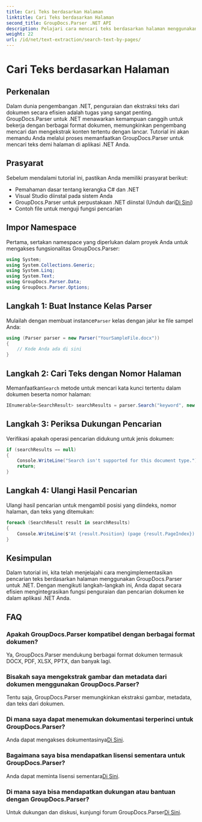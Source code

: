 ```yaml
---
title: Cari Teks berdasarkan Halaman
linktitle: Cari Teks berdasarkan Halaman
second_title: GroupDocs.Parser .NET API
description: Pelajari cara mencari teks berdasarkan halaman menggunakan GroupDocs.Parser untuk .NET. Ekstrak konten tertentu secara efisien dari dokumen di aplikasi .NET Anda.
weight: 22
url: /id/net/text-extraction/search-text-by-pages/
---
```


# Cari Teks berdasarkan Halaman

## Perkenalan
Dalam dunia pengembangan .NET, penguraian dan ekstraksi teks dari dokumen secara efisien adalah tugas yang sangat penting. GroupDocs.Parser untuk .NET menawarkan kemampuan canggih untuk bekerja dengan berbagai format dokumen, memungkinkan pengembang mencari dan mengekstrak konten tertentu dengan lancar. Tutorial ini akan memandu Anda melalui proses memanfaatkan GroupDocs.Parser untuk mencari teks demi halaman di aplikasi .NET Anda.
## Prasyarat
Sebelum mendalami tutorial ini, pastikan Anda memiliki prasyarat berikut:
- Pemahaman dasar tentang kerangka C# dan .NET
- Visual Studio diinstal pada sistem Anda
-  GroupDocs.Parser untuk perpustakaan .NET diinstal (Unduh dari[Di Sini](https://releases.groupdocs.com/parser/net/))
- Contoh file untuk menguji fungsi pencarian
## Impor Namespace
Pertama, sertakan namespace yang diperlukan dalam proyek Anda untuk mengakses fungsionalitas GroupDocs.Parser:
```csharp
using System;
using System.Collections.Generic;
using System.Linq;
using System.Text;
using GroupDocs.Parser.Data;
using GroupDocs.Parser.Options;
```
## Langkah 1: Buat Instance Kelas Parser
 Mulailah dengan membuat instance`Parser` kelas dengan jalur ke file sampel Anda:
```csharp
using (Parser parser = new Parser("YourSampleFile.docx"))
{
    // Kode Anda ada di sini
}
```
## Langkah 2: Cari Teks dengan Nomor Halaman
 Memanfaatkan`Search` metode untuk mencari kata kunci tertentu dalam dokumen beserta nomor halaman:
```csharp
IEnumerable<SearchResult> searchResults = parser.Search("keyword", new SearchOptions(false, false, false, true));
```
## Langkah 3: Periksa Dukungan Pencarian
Verifikasi apakah operasi pencarian didukung untuk jenis dokumen:
```csharp
if (searchResults == null)
{
    Console.WriteLine("Search isn't supported for this document type.");
    return;
}
```
## Langkah 4: Ulangi Hasil Pencarian
Ulangi hasil pencarian untuk mengambil posisi yang diindeks, nomor halaman, dan teks yang ditemukan:
```csharp
foreach (SearchResult result in searchResults)
{
    Console.WriteLine($"At {result.Position} (page {result.PageIndex}): {result.Text}");
}
```
## Kesimpulan
Dalam tutorial ini, kita telah menjelajahi cara mengimplementasikan pencarian teks berdasarkan halaman menggunakan GroupDocs.Parser untuk .NET. Dengan mengikuti langkah-langkah ini, Anda dapat secara efisien mengintegrasikan fungsi penguraian dan pencarian dokumen ke dalam aplikasi .NET Anda.

## FAQ
### Apakah GroupDocs.Parser kompatibel dengan berbagai format dokumen?
Ya, GroupDocs.Parser mendukung berbagai format dokumen termasuk DOCX, PDF, XLSX, PPTX, dan banyak lagi.
### Bisakah saya mengekstrak gambar dan metadata dari dokumen menggunakan GroupDocs.Parser?
Tentu saja, GroupDocs.Parser memungkinkan ekstraksi gambar, metadata, dan teks dari dokumen.
### Di mana saya dapat menemukan dokumentasi terperinci untuk GroupDocs.Parser?
 Anda dapat mengakses dokumentasinya[Di Sini](https://tutorials.groupdocs.com/parser/net/).
### Bagaimana saya bisa mendapatkan lisensi sementara untuk GroupDocs.Parser?
 Anda dapat meminta lisensi sementara[Di Sini](https://purchase.groupdocs.com/temporary-license/).
### Di mana saya bisa mendapatkan dukungan atau bantuan dengan GroupDocs.Parser?
 Untuk dukungan dan diskusi, kunjungi forum GroupDocs.Parser[Di Sini](https://forum.groupdocs.com/c/parser/17).